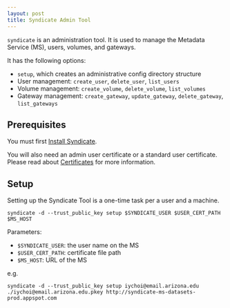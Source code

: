 ```yaml
---
layout: post
title: Syndicate Admin Tool
---
```


`syndicate` is an administration tool.  It is used to manage the Metadata Service (MS), users, volumes, and gateways.

It has the following options:

 - `setup`, which creates an administrative config directory structure
 - User management: `create_user`, `delete_user`, `list_users`
 - Volume management: `create_volume`, `delete_volume`, `list_volumes`
 - Gateway management: `create_gateway`, `update_gateway`, `delete_gateway`,
   `list_gateways`

## Prerequisites

You must first [Install Syndicate](/install).

You will also need an admin user certificate or a standard user certificate.  Please read about [Certificates](/certificates) for more information.

## Setup

Setting up the Syndicate Tool is a one-time task per a user and a machine.

```
syndicate -d --trust_public_key setup $SYNDICATE_USER $USER_CERT_PATH $MS_HOST
```

Parameters:
- `$SYNDICATE_USER`: the user name on the MS
- `$USER_CERT_PATH`: certificate file path
- `$MS_HOST`: URL of the MS

e.g.

```
syndicate -d --trust_public_key setup iychoi@email.arizona.edu ./iychoi@email.arizona.edu.pkey http://syndicate-ms-datasets-prod.appspot.com
```
